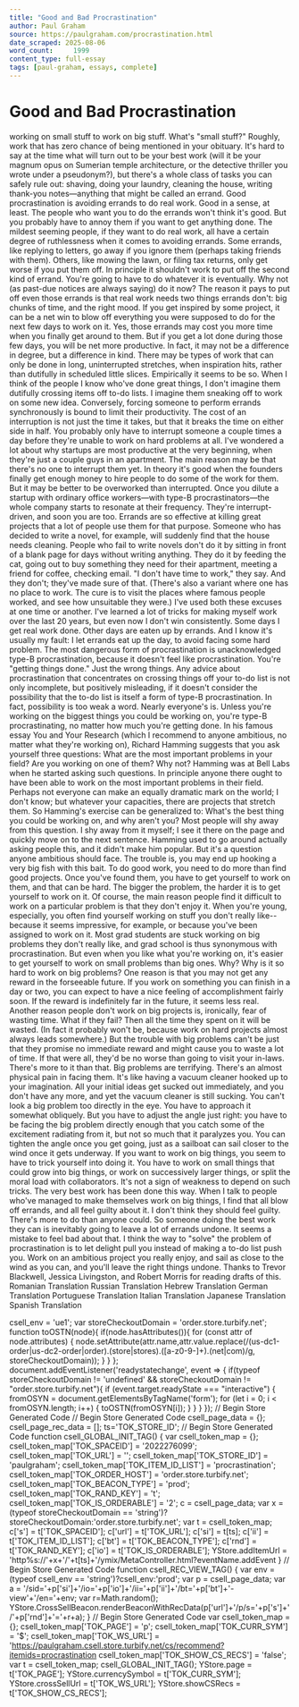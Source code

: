 ```yaml
---
title: "Good and Bad Procrastination"
author: Paul Graham
source: https://paulgraham.com/procrastination.html
date_scraped: 2025-08-06
word_count:     1999
content_type: full-essay
tags: [paul-graham, essays, complete]
---
```


# Good and Bad Procrastination

working on small stuff to work on big stuff.
What's "small stuff?"  Roughly, work that has zero chance of being
mentioned in your obituary.  It's hard to say at the time what will
turn out to be your best work (will it be your magnum opus on
Sumerian temple architecture, or the detective thriller you wrote
under a pseudonym?), but there's a whole class of tasks you can
safely rule out: shaving, doing your laundry, cleaning the house,
writing thank-you notes—anything that might be called an errand.
Good procrastination is avoiding errands to do real work.
Good in a sense, at least.  The people who want you to do the errands
won't think it's good.  But you probably have to annoy them if you
want to get anything done.  The mildest seeming people, if they
want to do real work, all have a certain degree of ruthlessness
when it comes to avoiding errands.
Some errands, like replying to letters, go away if you
ignore them (perhaps taking friends with them).  Others, like mowing
the lawn, or filing tax returns, only get worse if you put them
off.  In principle it shouldn't work to put off the second kind of
errand.  You're going to have to do whatever it is eventually.  Why
not (as past-due notices are always saying) do it now?
The reason it pays to put off even those errands is that real work
needs two things errands don't: big chunks of time, and the
right mood.  If you get inspired by some project, it can be a net
win to blow off everything you were supposed to do for the next few
days to work on it.  Yes, those errands may cost you more time when
you finally get around to them.  But if you get a lot done during
those few days, you will be net more productive.
In fact, it may not be a difference in degree, but a difference in
kind.  There may be types of work that can only be done in long,
uninterrupted stretches, when inspiration hits, rather than dutifully
in scheduled little slices.  Empirically it seems to be so.  When
I think of the people I know who've done great things, I don't
imagine them dutifully crossing items off to-do lists.  I imagine
them sneaking off to work on some new idea.
Conversely, forcing someone to perform errands synchronously is
bound to limit their productivity.  The cost of an interruption is
not just the time it takes, but that it breaks the time on either
side in half.  You probably only have to interrupt someone a couple
times a day before they're unable to work on hard problems at all.
I've wondered a lot about why 
startups are most productive at the
very beginning, when they're just a couple guys in an apartment.
The main reason may be that there's no one to interrupt them yet.
In theory it's good when the founders finally get enough money to
hire people to do some of the work for them.  But it may be better
to be overworked than interrupted.  Once you dilute a startup with
ordinary office workers—with type-B procrastinators—the whole
company starts to resonate at their frequency.  They're interrupt-driven,
and soon you are too.
Errands are so effective at killing great projects that a lot of
people use them for that purpose.  Someone who has decided to write
a novel, for example, will suddenly find that the house needs
cleaning. People who fail to write novels don't do it by sitting
in front of a blank page for days without writing anything.  They
do it by feeding the cat, going out to buy something they need for
their apartment, meeting a friend for coffee, checking email.  "I
don't have time to work," they say.  And they don't; they've made
sure of that.
(There's also a variant where one has no place to work.  The cure
is to visit the places where famous people worked, and see how
unsuitable they were.)
I've used both these excuses at one time or another.  I've learned
a lot of tricks for making myself work over the last 20 years, but
even now I don't win consistently.  Some days I get real work done.
Other days are eaten up by errands.  And I know it's usually my
fault: I let errands eat up the day, to avoid
facing some hard problem.
The most dangerous form of procrastination is unacknowledged type-B
procrastination, because it doesn't feel like procrastination.
You're "getting things done."  Just the wrong things.
Any advice about procrastination that concentrates on crossing
things off your to-do list is not only incomplete, but positively
misleading, if it doesn't consider the possibility that the to-do
list is itself a form of type-B procrastination.  In fact, possibility
is too weak a word.  Nearly everyone's is.  Unless you're working
on the biggest things you could be working on, you're type-B
procrastinating, no matter how much you're getting done.
In his famous essay You and Your Research 
(which I recommend to
anyone ambitious, no matter what they're working on), Richard Hamming
suggests that you ask yourself three questions:
 What are the most important problems in your field?
 Are you working on one of them?
 Why not?
Hamming was at Bell Labs when he started asking such questions.  In
principle anyone there ought to have been able to work on the most
important problems in their field.  Perhaps not everyone can make
an equally dramatic mark on the world; I don't know; but whatever
your capacities, there are projects that stretch them.  So Hamming's
exercise can be generalized to:
  What's the best thing you could be working on, and why aren't
  you?
Most people will shy away from this question.  I shy away from it
myself; I see it there on the page and quickly move on to the next
sentence.  Hamming used to go around actually asking people this,
and it didn't make him popular.  But it's a question anyone ambitious
should face.
The trouble is, you may end up hooking a very big fish with this
bait.  To do good work, you need to do more than find good projects.
Once you've found them, you have to get yourself to work on them,
and that can be hard.  The bigger the problem, the harder it is to
get yourself to work on it.
Of course, the main reason people find it difficult to work on a
particular problem is that they don't 
enjoy it.  When you're young,
especially, you often find yourself working on stuff you don't
really like-- because it seems impressive, for example, or because
you've been assigned to work on it.  Most grad students are stuck
working on big problems they don't really like, and grad school is
thus synonymous with procrastination.
But even when you like what you're working on, it's easier to get
yourself to work on small problems than big ones.  Why?  Why is it
so hard to work on big problems?  One reason is that you may not
get any reward in the forseeable future.  If you work on something
you can finish in a day or two, you can expect to have a nice feeling
of accomplishment fairly soon.  If the reward is indefinitely far
in the future, it seems less real.
Another reason people don't work on big projects is, ironically,
fear of wasting time.  What if they fail?  Then all the time they
spent on it will be wasted.  (In fact it probably won't be, because
work on hard projects almost always leads somewhere.)
But the trouble with big problems can't be just that they promise
no immediate reward and might cause you to waste a lot of time.  If
that were all, they'd be no worse than going to visit your in-laws.
There's more to it than that.  Big problems are terrifying.
There's an almost physical pain in facing them.  It's like having
a vacuum cleaner hooked up to your imagination.   All your initial
ideas get sucked out immediately, and you don't have any more, and
yet the vacuum cleaner is still sucking.
You can't look a big problem too directly in the eye. You have to
approach it somewhat obliquely.  But you have to adjust the angle
just right: you have to be facing the big problem directly enough
that you catch some of the excitement radiating from it, but not
so much that it paralyzes you.  You can tighten the angle once you
get going, just as a sailboat can sail closer to the wind once it
gets underway.
If you want to work on big things, you seem to have to trick yourself
into doing it.  You have to work on small things that could grow
into big things, or work on successively larger things, or split
the moral load with collaborators.  It's not a sign of weakness to
depend on such tricks.  The very best work has been done this way.
When I talk to people who've managed to make themselves work on big
things, I find that all blow off errands, and all feel guilty about
it.  I don't think they should feel guilty.  There's more to do
than anyone could.  So someone doing the best work they can is
inevitably going to leave a lot of errands undone.  It seems a
mistake to feel bad about that.
I think the way to "solve" the problem of procrastination is to let
delight pull you instead of making a to-do list push you.  Work on
an ambitious project you really enjoy, and sail as close to the
wind as you can, and you'll leave the right things undone.
Thanks to Trevor Blackwell, Jessica Livingston, and Robert
Morris for reading drafts of this.
Romanian Translation
Russian Translation
Hebrew Translation
German Translation
Portuguese Translation
Italian Translation
Japanese Translation
Spanish Translation
<!-- 
  -->
csell_env = 'ue1';
 var storeCheckoutDomain = 'order.store.turbify.net';
  function toOSTN(node){
    if(node.hasAttributes()){
      for (const attr of node.attributes) {
        node.setAttribute(attr.name,attr.value.replace(/(us-dc1-order|us-dc2-order|order)\.(store|stores)\.([a-z0-9-]+)\.(net|com)/g, storeCheckoutDomain));
      }
    }
  };
  document.addEventListener('readystatechange', event => {
  if(typeof storeCheckoutDomain != 'undefined' && storeCheckoutDomain != "order.store.turbify.net"){
    if (event.target.readyState === "interactive") {
      fromOSYN = document.getElementsByTagName('form');
        for (let i = 0; i < fromOSYN.length; i++) {
          toOSTN(fromOSYN[i]);
        }
      }
    }
  });
// Begin Store Generated Code
// Begin Store Generated Code
 csell_page_data = {}; csell_page_rec_data = []; ts='TOK_STORE_ID';
// Begin Store Generated Code
function csell_GLOBAL_INIT_TAG() { var csell_token_map = {}; csell_token_map['TOK_SPACEID'] = '2022276099'; csell_token_map['TOK_URL'] = ''; csell_token_map['TOK_STORE_ID'] = 'paulgraham'; csell_token_map['TOK_ITEM_ID_LIST'] = 'procrastination'; csell_token_map['TOK_ORDER_HOST'] = 'order.store.turbify.net'; csell_token_map['TOK_BEACON_TYPE'] = 'prod'; csell_token_map['TOK_RAND_KEY'] = 't'; csell_token_map['TOK_IS_ORDERABLE'] = '2';  c = csell_page_data; var x = (typeof storeCheckoutDomain == 'string')?storeCheckoutDomain:'order.store.turbify.net'; var t = csell_token_map; c['s'] = t['TOK_SPACEID']; c['url'] = t['TOK_URL']; c['si'] = t[ts]; c['ii'] = t['TOK_ITEM_ID_LIST']; c['bt'] = t['TOK_BEACON_TYPE']; c['rnd'] = t['TOK_RAND_KEY']; c['io'] = t['TOK_IS_ORDERABLE']; YStore.addItemUrl = 'http%s://'+x+'/'+t[ts]+'/ymix/MetaController.html?eventName.addEvent } 
// Begin Store Generated Code
function csell_REC_VIEW_TAG() {  var env = (typeof csell_env == 'string')?csell_env:'prod'; var p = csell_page_data; var a = '/sid='+p['si']+'/io='+p['io']+'/ii='+p['ii']+'/bt='+p['bt']+'-view'+'/en='+env; var r=Math.random(); YStore.CrossSellBeacon.renderBeaconWithRecData(p['url']+'/p/s='+p['s']+'/'+p['rnd']+'='+r+a); } 
// Begin Store Generated Code
var csell_token_map = {}; csell_token_map['TOK_PAGE'] = 'p'; csell_token_map['TOK_CURR_SYM'] = '$'; csell_token_map['TOK_WS_URL'] = 'https://paulgraham.csell.store.turbify.net/cs/recommend?itemids=procrastination csell_token_map['TOK_SHOW_CS_RECS'] = 'false';  var t = csell_token_map; csell_GLOBAL_INIT_TAG(); YStore.page = t['TOK_PAGE']; YStore.currencySymbol = t['TOK_CURR_SYM']; YStore.crossSellUrl = t['TOK_WS_URL']; YStore.showCSRecs = t['TOK_SHOW_CS_RECS'];   
